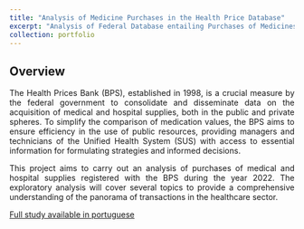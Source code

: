 ```yaml
---
title: "Analysis of Medicine Purchases in the Health Price Database"
excerpt: "Analysis of Federal Database entailing Purchases of Medicines <br/><img src='/images/6-bps_image_500_300.png'>"
collection: portfolio
---
```

<style>body {text-align: justify}</style>

## Overview

The Health Prices Bank (BPS), established in 1998, is a crucial measure by the federal government to consolidate and disseminate data on the acquisition of medical and hospital supplies, both in the public and private spheres. To simplify the comparison of medication values, the BPS aims to ensure efficiency in the use of public resources, providing managers and technicians of the Unified Health System (SUS) with access to essential information for formulating strategies and informed decisions.

This project aims to carry out an analysis of purchases of medical and hospital supplies registered with the BPS during the year 2022. The exploratory analysis will cover several topics to provide a comprehensive understanding of the panorama of transactions in the healthcare sector.

[Full study available in portuguese](https://rpubs.com/PedroT/BancoPrecoSaudeAnalise)

